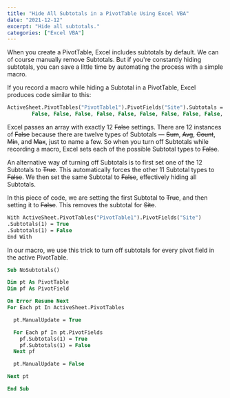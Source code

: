 ```yaml
---
title: "Hide All Subtotals in a PivotTable Using Excel VBA"
date: "2021-12-12"
excerpt: "Hide all subtotals."
categories: ["Excel VBA"]
---
```


When you create a PivotTable, Excel includes subtotals by default. We can of course manually remove Subtotals. But if you're constantly hiding subtotals, you can save a little time by automating the process with a simple macro.

If you record a macro while hiding a Subtotal in a PivotTable, Excel produces code similar to this:

```vb {numberLines}
ActiveSheet.PivotTables("PivotTable1").PivotFields("Site").Subtotals = Array( _
    	False, False, False, False, False, False, False, False, False, False, False, False)
```

Excel passes an array with exactly 12 ~~False~~ settings. There are 12 instances of ~~False~~ because there are twelve types of Subtotals — ~~Sum~~, ~~Avg~~, ~~Count~~, ~~Min~~, and ~~Max~~, just to name a few. So when you turn off Subtotals while recording a macro, Excel sets each of the possible Subtotal types to ~~False~~.

An alternative way of turning off Subtotals is to first set one of the 12 Subtotals to ~~True~~. This automatically forces the other 11 Subtotal types to ~~False~~. We then set the same Subtotal to ~~False~~, effectively hiding all Subtotals.

In this piece of code, we are setting the first Subtotal to ~~True~~, and then setting it to ~~False~~. This removes the subtotal for ~~Site~~.

```vb {numberLines}
With ActiveSheet.PivotTables("PivotTable1").PivotFields("Site")
.Subtotals(1) = True
.Subtotals(1) = False
End With
```

In our macro, we use this trick to turn off subtotals for every pivot field in the active PivotTable.

```vb {numberLines}
Sub NoSubtotals()

Dim pt As PivotTable
Dim pf As PivotField

On Error Resume Next
For Each pt In ActiveSheet.PivotTables

  pt.ManualUpdate = True

  For Each pf In pt.PivotFields
    pf.Subtotals(1) = True
    pf.Subtotals(1) = False
  Next pf

  pt.ManualUpdate = False

Next pt

End Sub
```
